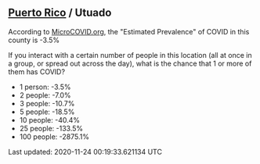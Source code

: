 
## [Puerto Rico](/united-states/puerto-rico) / Utuado

According to [MicroCOVID.org](http://microcovid.org),
the "Estimated Prevalence" of COVID in this county is -3.5%

If you interact with a certain number of people in this location
(all at once in a group, or spread out across the day), what is the chance that
1 or more of them has COVID?

- 1 person: -3.5%
- 2 people: -7.0%
- 3 people: -10.7%
- 5 people: -18.5%
- 10 people: -40.4%
- 25 people: -133.5%
- 100 people: -2875.1%

Last updated: 2020-11-24 00:19:33.621134 UTC
